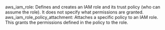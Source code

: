 aws_iam_role: Defines and creates an IAM role and its trust policy (who can assume the role). It does not specify what permissions are granted.
aws_iam_role_policy_attachment: Attaches a specific policy to an IAM role. This grants the permissions defined in the policy to the role.